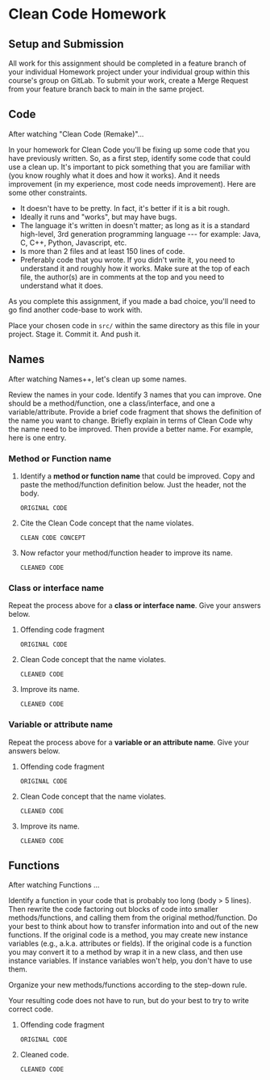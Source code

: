 # Clean Code Homework

## Setup and Submission

All work for this assignment should be completed in a feature branch
of your individual Homework project under your individual group
within this course's group on GitLab. To submit your work, create
a Merge Request from your feature branch back to main in the same
project.

## Code

After watching "Clean Code (Remake)"...

In your homework for Clean Code you'll be fixing up some code that you
have previously written. So, as a first step, identify some code that
could use a clean up. It's important to pick something that you are
familiar with (you know roughly what it does and how it works). And it
needs improvement (in my experience, most code needs improvement).
Here are some other constraints.

- It doesn't have to be pretty. In fact, it's better if it is a bit rough.
- Ideally it runs and "works", but may have bugs.
- The language it's written in doesn't matter; as long as it is a standard
   high-level, 3rd generation programming language --- for example: Java, C,
   C++, Python, Javascript, etc.
- Is more than 2 files and at least 150 lines of code.
- Preferably code that you wrote. If you didn't write it, you need to understand
    it and roughly how it works.
    Make sure at the top of each file,
    the author(s) are in comments at the top and you need to understand what it does.

As you complete this assignment, if you made a bad choice, you'll need
to go find another code-base to work with.

Place your chosen code in `src/` within the same directory as this
file in your project. Stage it. Commit it. And push it.

## Names

After watching Names++, let's clean up some names.

Review the names in your code. Identify 3 names that you can improve.
One should be a method/function, one a class/interface, and one a
variable/attribute. Provide a brief code fragment that shows the
definition of the name you want to change. Briefly explain in terms
of Clean Code why the name need to be improved. Then provide a better name.
For example, here is one entry.

### Method or Function name

1. Identify a **method or function name** that could be improved.
    Copy and paste the method/function definition below.
    Just the header, not the body.

    ```
    ORIGINAL CODE
    ```

2. Cite the Clean Code concept that the name violates.

    ```
    CLEAN CODE CONCEPT
    ```


3. Now refactor your method/function header to improve its name.

    ```
    CLEANED CODE
    ```

### Class or interface name

Repeat the process above for a **class or interface name**. Give your answers below.

1. Offending code fragment

    ```
    ORIGINAL CODE
    ```

2. Clean Code concept that the name violates.

    ```
    CLEANED CODE
    ```


3. Improve its name.

    ```
    CLEANED CODE
    ```

### Variable or attribute name

Repeat the process above for a **variable or an attribute name**. Give your answers below.

1. Offending code fragment

    ```
    ORIGINAL CODE
    ```

2. Clean Code concept that the name violates.

    ```
    CLEANED CODE
    ```


3. Improve its name.

    ```
    CLEANED CODE
    ```


## Functions

After watching Functions ...

Identify a function in your code that is probably too long (body > 5 lines).
Then rewrite the code factoring out blocks of code into smaller methods/functions,
and calling them from the original method/function. Do your best to think
about how to transfer information into and out of the new functions. If the
original code is a method, you may create new instance variables
(e.g., a.k.a. attributes or fields). If the original code is a function you
may convert it to a method by wrap it in a new class, and then use instance
variables. If instance variables won't help, you don't have to use them.

Organize your new methods/functions according to the step-down rule.

Your resulting code does not have to run, but do your best to try to write
correct code.

1. Offending code fragment

    ```
    ORIGINAL CODE
    ```

3. Cleaned code.

    ```
    CLEANED CODE
    ```
